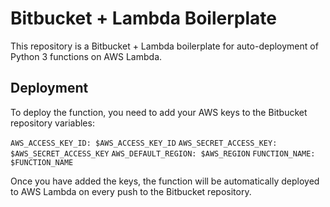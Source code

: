 # Bitbucket + Lambda Boilerplate

This repository is a Bitbucket + Lambda boilerplate for auto-deployment of Python 3 functions on AWS Lambda.

## Deployment

To deploy the function, you need to add your AWS keys to the Bitbucket repository variables:

  <code>AWS_ACCESS_KEY_ID: $AWS_ACCESS_KEY_ID</code>
  <code>AWS_SECRET_ACCESS_KEY: $AWS_SECRET_ACCESS_KEY</code>
  <code>AWS_DEFAULT_REGION: $AWS_REGION</code>
  <code>FUNCTION_NAME: $FUNCTION_NAME</code>

Once you have added the keys, the function will be automatically deployed to AWS Lambda on every push to the Bitbucket repository.
